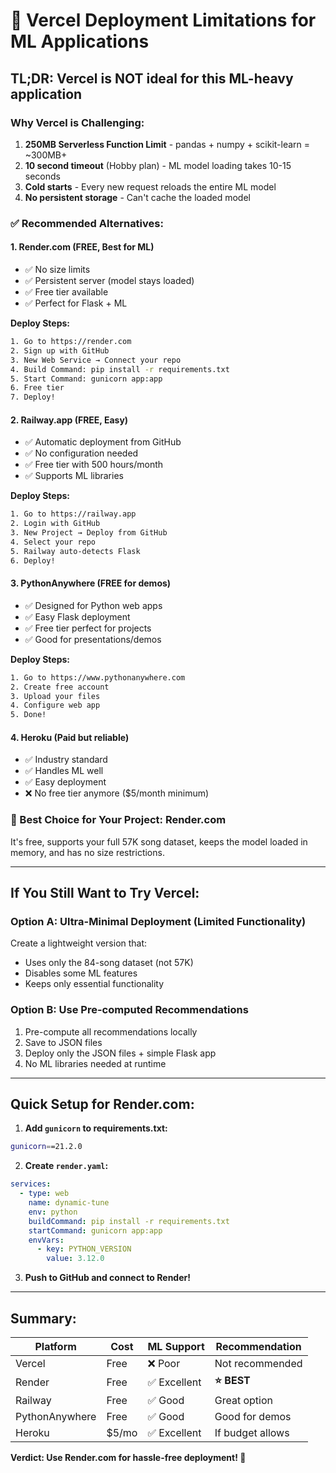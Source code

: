 # 🚨 Vercel Deployment Limitations for ML Applications

## TL;DR: Vercel is NOT ideal for this ML-heavy application

### Why Vercel is Challenging:
1. **250MB Serverless Function Limit** - pandas + numpy + scikit-learn = ~300MB+
2. **10 second timeout** (Hobby plan) - ML model loading takes 10-15 seconds
3. **Cold starts** - Every new request reloads the entire ML model
4. **No persistent storage** - Can't cache the loaded model

### ✅ Recommended Alternatives:

#### 1. **Render.com** (FREE, Best for ML)
- ✅ No size limits
- ✅ Persistent server (model stays loaded)
- ✅ Free tier available
- ✅ Perfect for Flask + ML

**Deploy Steps:**
```bash
1. Go to https://render.com
2. Sign up with GitHub
3. New Web Service → Connect your repo
4. Build Command: pip install -r requirements.txt
5. Start Command: gunicorn app:app
6. Free tier
7. Deploy!
```

#### 2. **Railway.app** (FREE, Easy)
- ✅ Automatic deployment from GitHub
- ✅ No configuration needed
- ✅ Free tier with 500 hours/month
- ✅ Supports ML libraries

**Deploy Steps:**
```bash
1. Go to https://railway.app
2. Login with GitHub
3. New Project → Deploy from GitHub
4. Select your repo
5. Railway auto-detects Flask
6. Deploy!
```

#### 3. **PythonAnywhere** (FREE for demos)
- ✅ Designed for Python web apps
- ✅ Easy Flask deployment
- ✅ Free tier perfect for projects
- ✅ Good for presentations/demos

**Deploy Steps:**
```bash
1. Go to https://www.pythonanywhere.com
2. Create free account
3. Upload your files
4. Configure web app
5. Done!
```

#### 4. **Heroku** (Paid but reliable)
- ✅ Industry standard
- ✅ Handles ML well
- ✅ Easy deployment
- ❌ No free tier anymore ($5/month minimum)

### 🎯 Best Choice for Your Project: **Render.com**

It's free, supports your full 57K song dataset, keeps the model loaded in memory, and has no size restrictions.

---

## If You Still Want to Try Vercel:

### Option A: Ultra-Minimal Deployment (Limited Functionality)

Create a lightweight version that:
- Uses only the 84-song dataset (not 57K)
- Disables some ML features
- Keeps only essential functionality

### Option B: Use Pre-computed Recommendations

1. Pre-compute all recommendations locally
2. Save to JSON files
3. Deploy only the JSON files + simple Flask app
4. No ML libraries needed at runtime

---

## Quick Setup for Render.com:

1. **Add `gunicorn` to requirements.txt:**
```bash
gunicorn==21.2.0
```

2. **Create `render.yaml`:**
```yaml
services:
  - type: web
    name: dynamic-tune
    env: python
    buildCommand: pip install -r requirements.txt
    startCommand: gunicorn app:app
    envVars:
      - key: PYTHON_VERSION
        value: 3.12.0
```

3. **Push to GitHub and connect to Render!**

---

## Summary:

| Platform | Cost | ML Support | Recommendation |
|----------|------|------------|----------------|
| Vercel | Free | ❌ Poor | Not recommended |
| Render | Free | ✅ Excellent | **⭐ BEST** |
| Railway | Free | ✅ Good | Great option |
| PythonAnywhere | Free | ✅ Good | Good for demos |
| Heroku | $5/mo | ✅ Excellent | If budget allows |

**Verdict: Use Render.com for hassle-free deployment! 🚀**
